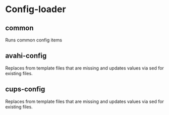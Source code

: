 # Config-loader

## common

Runs common config items

## avahi-config

Replaces from template files that are missing and updates values via sed for existing files.

## cups-config

Replaces from template files that are missing and updates values via sed for existing files.
